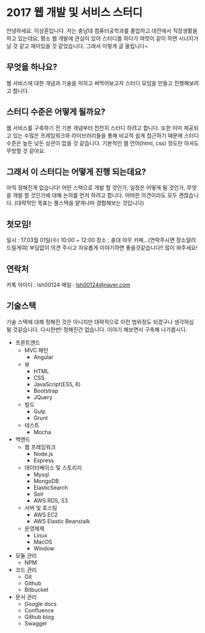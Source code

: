 # 2017 웹 개발 및 서비스 스터디
안녕하세요. 이상훈입니다.
저는 충남대 컴퓨터공학과를 졸업하고 대전에서 직장생활을 하고 있는데요,
평소 웹 개발에 관심이 있어 스터디를 하다가 여럿이 같이 하면 시너지가 날 것 같고 재미있을 것 같았습니다.
그래서 이렇게 글 올립니다~
## 무엇을 하나요?
웹 서비스에 대한 개념과 기술을 익히고 써먹어보고자 스터디 모임을 만들고 진행해보려고 합니다.
## 스터디 수준은 어떻게 될까요?
웹 서비스를 구축하기 전 기본 개념부터 천천히 스터디 하려고 합니다. 
또한 이미 제공되고 있는 수많은 프레임워크와 라이브러리들을 통해 비교적 쉽게 접근하기 때문에
스터디 수준은 높든 낮든 상관이 없을 것 같습니다. 
기본적인 웹 언어(html, css) 정도만 아셔도 무방할 것 같아요.
## 그래서 이 스터디는 어떻게 진행 되는데요?
아직 정해진게 없습니다! 
어떤 스택으로 개발 할 것인가, 일정은 어떻게 될 것인가, 무엇을 개발 할 것인가에 대해 논의를 먼저 하려고 합니다. 
어떠한 의견이라도 모두 괜찮습니다.
(대략적인 목표는 풀스택을 얕게나마 경험해보는 것입니다)
## 첫모임!
일시 : 17.03월 01일(수) 10:00 ~ 12:00 
장소 ; 충대 아무 카페...(연락주시면 장소알려드릴게여)
부담없이 의견 주시고 자유롭게 이야기하면 좋을것같습니다!!
많이 와주세요!
## 연락처
카톡 아이디 : lsh00124
메일 : lsh00124@naver.com
## 기술스택
기술 스택에 대해 정해진 것은 아니지만 대략적으로 이런 범위정도 되겠구나 생각하심 될 것같습니다.
다시한번! 정해진건 없습니다. 이야기 해보면서 구축해 나가봅시다.
* 프론트엔드
    * MVC 패턴
        * Angular
    * 뷰
        * HTML
        * CSS
        * JavaScript(ES5, 6)
        * Bootstrap
        * JQuery
    * 빌드
        * Gulp
        * Grunt
    * 테스트
        * Mocha
* 백엔드
    * 웹 프레임워크
        * Node.js
        * Express
    * 데이터베이스 및 스토리지
        * Mysql
        * MongoDB
        * ElasticSearch
        * Solr
        * AWS RDS, S3
    * 서버 및 호스팅
        * AWS EC2
        * AWS Elastic Beanstalk
    * 운영체제
        * Linux
        * MacOS
        * Window
* 모듈 관리
    * NPM
* 코드 관리
    * Git
    * Github
    * Bitbucket
* 문서 관리
    * Google docs
    * Confluence
    * Github blog
    * Swagger
